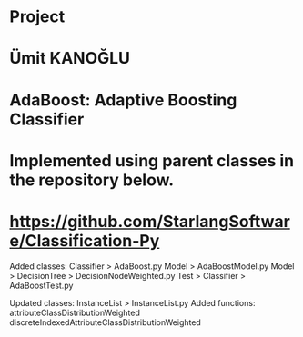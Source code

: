 # Project
# Ümit KANOĞLU

# AdaBoost: Adaptive Boosting Classifier
# Implemented using parent classes in the repository below.
# https://github.com/StarlangSoftware/Classification-Py

Added classes:
Classifier > AdaBoost.py
Model > AdaBoostModel.py
Model > DecisionTree > DecisionNodeWeighted.py
Test > Classifier > AdaBoostTest.py

Updated classes:
InstanceList > InstanceList.py
	Added functions:
	attributeClassDistributionWeighted
	discreteIndexedAttributeClassDistributionWeighted

